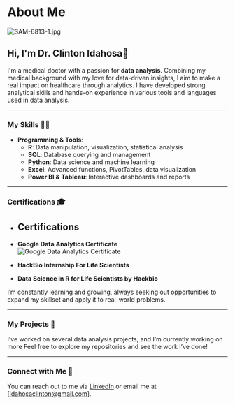 # About Me

![SAM-6813-1.jpg](https://i.postimg.cc/hjWs2JRS/big-data-analytics-healthcare-examples-main.jpg)

## Hi, I'm Dr. Clinton Idahosa👋

I'm a medical doctor with a passion for **data analysis**. Combining my medical background with my love for data-driven insights, I aim to make a real impact on healthcare through analytics. 
I have developed strong analytical skills and hands-on experience in various tools and languages used in data analysis.

---

### My Skills 🧑‍💻

- **Programming & Tools**:
  - **R**: Data manipulation, visualization, statistical analysis
  - **SQL**: Database querying and management
  - **Python**: Data science and machine learning
  - **Excel**: Advanced functions, PivotTables, data visualization
  - **Power BI & Tableau**: Interactive dashboards and reports

---

### Certifications 🎓
- ## Certifications

- **Google Data Analytics Certificate**  
  ![Google Data Analytics Certificate](https://www.credly.com/badges/131b6642-8d26-46f5-b761-5dcad25f3ef1/public_url)
- **HackBio Internship For Life Scientists**
- **Data Science in R for Life Scientists by Hackbio**

I’m constantly learning and growing, always seeking out opportunities to expand my skillset and apply it to real-world problems.

---

### My Projects 📝
I’ve worked on several data analysis projects, and I’m currently working on more
Feel free to explore my repositories and see the work I’ve done!

---

### Connect with Me 📧
You can reach out to me via [LinkedIn](https://www.linkedin.com/in/clinton-idahosa-ab3393188/) or email me at [idahosaclinton@gmail.com].

